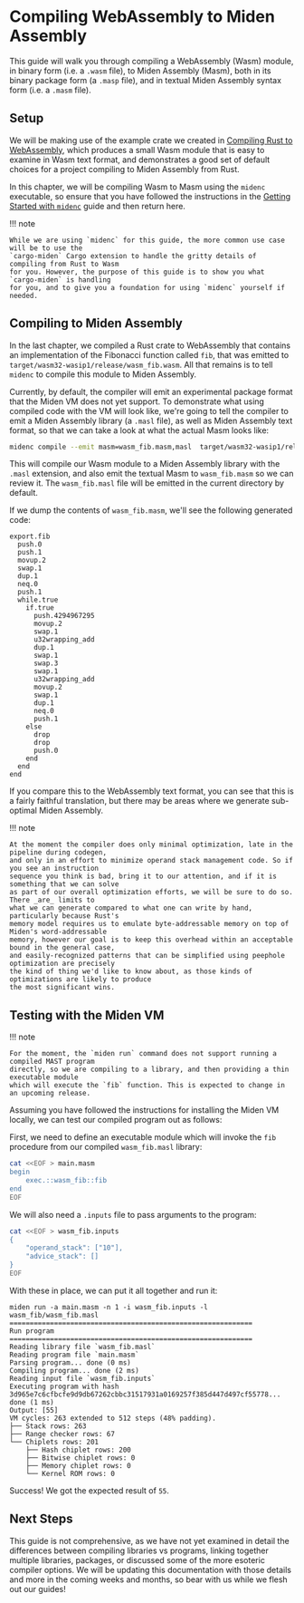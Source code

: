 # Compiling WebAssembly to Miden Assembly

This guide will walk you through compiling a WebAssembly (Wasm) module, in binary form
(i.e. a `.wasm` file), to Miden Assembly (Masm), both in its binary package form (a `.masp` file),
and in textual Miden Assembly syntax form (i.e. a `.masm` file).

## Setup

We will be making use of the example crate we created in [Compiling Rust to WebAssembly](rust_to_wasm.md),
which produces a small Wasm module that is easy to examine in Wasm text format, and demonstrates a
good set of default choices for a project compiling to Miden Assembly from Rust.

In this chapter, we will be compiling Wasm to Masm using the `midenc` executable, so ensure that
you have followed the instructions in the [Getting Started with `midenc`](../usage/midenc.md) guide
and then return here.

!!! note

    While we are using `midenc` for this guide, the more common use case will be to use the
    `cargo-miden` Cargo extension to handle the gritty details of compiling from Rust to Wasm
    for you. However, the purpose of this guide is to show you what `cargo-miden` is handling
    for you, and to give you a foundation for using `midenc` yourself if needed.

## Compiling to Miden Assembly

In the last chapter, we compiled a Rust crate to WebAssembly that contains an implementation
of the Fibonacci function called `fib`, that was emitted to
`target/wasm32-wasip1/release/wasm_fib.wasm`. All that remains is to tell `midenc` to compile this
module to Miden Assembly.

Currently, by default, the compiler will emit an experimental package format that the Miden VM does
not yet support. To demonstrate what using compiled code with the VM will look like, we're going to
tell the compiler to emit a Miden Assembly library (a `.masl` file), as well as Miden Assembly text
format, so that we can take a look at what the actual Masm looks like:

```bash
midenc compile --emit masm=wasm_fib.masm,masl  target/wasm32-wasip1/release/wasm_fib.wasm
```

This will compile our Wasm module to a Miden Assembly library with the `.masl` extension, and also
emit the textual Masm to `wasm_fib.masm` so we can review it. The `wasm_fib.masl` file will be
emitted in the current directory by default.

If we dump the contents of `wasm_fib.masm`, we'll see the following generated code:

```
export.fib
  push.0
  push.1
  movup.2
  swap.1
  dup.1
  neq.0
  push.1
  while.true
    if.true
      push.4294967295
      movup.2
      swap.1
      u32wrapping_add
      dup.1
      swap.1
      swap.3
      swap.1
      u32wrapping_add
      movup.2
      swap.1
      dup.1
      neq.0
      push.1
    else
      drop
      drop
      push.0
    end
  end
end
```

If you compare this to the WebAssembly text format, you can see that this is a fairly
faithful translation, but there may be areas where we generate sub-optimal Miden Assembly.

!!! note

    At the moment the compiler does only minimal optimization, late in the pipeline during codegen,
    and only in an effort to minimize operand stack management code. So if you see an instruction
    sequence you think is bad, bring it to our attention, and if it is something that we can solve
    as part of our overall optimization efforts, we will be sure to do so. There _are_ limits to
    what we can generate compared to what one can write by hand, particularly because Rust's
    memory model requires us to emulate byte-addressable memory on top of Miden's word-addressable
    memory, however our goal is to keep this overhead within an acceptable bound in the general case,
    and easily-recognized patterns that can be simplified using peephole optimization are precisely
    the kind of thing we'd like to know about, as those kinds of optimizations are likely to produce
    the most significant wins.

## Testing with the Miden VM

!!! note

    For the moment, the `miden run` command does not support running a compiled MAST program
    directly, so we are compiling to a library, and then providing a thin executable module
    which will execute the `fib` function. This is expected to change in an upcoming release.

Assuming you have followed the instructions for installing the Miden VM locally, we can test our
compiled program out as follows:

First, we need to define an executable module which will invoke the `fib` procedure from our
compiled `wasm_fib.masl` library:

```bash
cat <<EOF > main.masm
begin
    exec.::wasm_fib::fib
end
EOF
```

We will also need a `.inputs` file to pass arguments to the program:

```bash
cat <<EOF > wasm_fib.inputs
{
    "operand_stack": ["10"],
    "advice_stack": []
}
EOF
```

With these in place, we can put it all together and run it:

    miden run -a main.masm -n 1 -i wasm_fib.inputs -l wasm_fib/wasm_fib.masl
    ============================================================
    Run program
    ============================================================
    Reading library file `wasm_fib.masl`
    Reading program file `main.masm`
    Parsing program... done (0 ms)
    Compiling program... done (2 ms)
    Reading input file `wasm_fib.inputs`
    Executing program with hash 3d965e7c6cfbcfe9d9db67262cbbc31517931a0169257f385d447d497cf55778... done (1 ms)
    Output: [55]
    VM cycles: 263 extended to 512 steps (48% padding).
    ├── Stack rows: 263
    ├── Range checker rows: 67
    └── Chiplets rows: 201
        ├── Hash chiplet rows: 200
        ├── Bitwise chiplet rows: 0
        ├── Memory chiplet rows: 0
        └── Kernel ROM rows: 0

Success! We got the expected result of `55`.

## Next Steps

This guide is not comprehensive, as we have not yet examined in detail the differences between
compiling libraries vs programs, linking together multiple libraries, packages, or discussed some of
the more esoteric compiler options. We will be updating this documentation with those details and
more in the coming weeks and months, so bear with us while we flesh out our guides!
